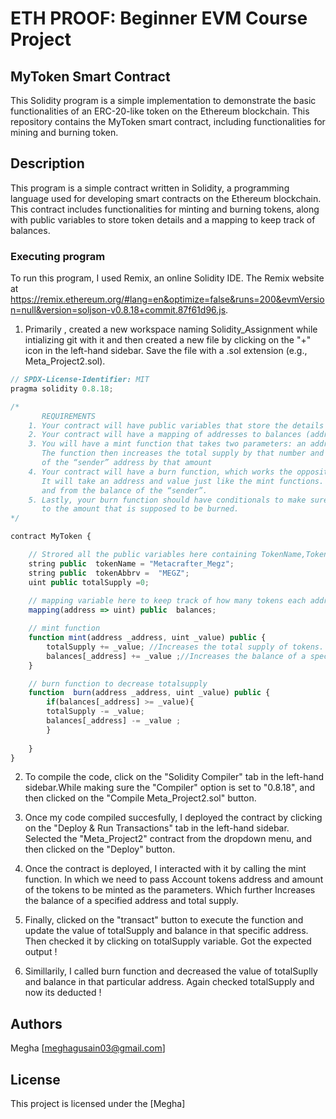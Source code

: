 # ETH PROOF: Beginner EVM Course Project 
## MyToken Smart Contract

This Solidity program is a simple implementation to demonstrate the basic functionalities of an ERC-20-like token on the Ethereum blockchain. This repository contains the MyToken smart contract, including functionalities for mining and burning token.
## Description

This program is a simple contract written in Solidity, a programming language used for developing smart contracts on the Ethereum blockchain. This contract includes functionalities for minting and burning tokens, along with public variables to store token details and a mapping to keep track of balances.

### Executing program

To run this program, I used Remix, an online Solidity IDE. The Remix website at https://remix.ethereum.org/#lang=en&optimize=false&runs=200&evmVersion=null&version=soljson-v0.8.18+commit.87f61d96.js.

1. Primarily , created a new workspace naming Solidity_Assignment while intializing git with it and then created a new file by clicking on the "+" icon in the left-hand sidebar. Save the file with a .sol extension (e.g., Meta_Project2.sol). 

```javascript
// SPDX-License-Identifier: MIT
pragma solidity 0.8.18;

/*
       REQUIREMENTS
    1. Your contract will have public variables that store the details about your coin (Token Name, Token Abbrv., Total Supply)
    2. Your contract will have a mapping of addresses to balances (address => uint)
    3. You will have a mint function that takes two parameters: an address and a value. 
       The function then increases the total supply by that number and increases the balance 
       of the “sender” address by that amount
    4. Your contract will have a burn function, which works the opposite of the mint function, as it will destroy tokens. 
       It will take an address and value just like the mint functions. It will then deduct the value from the total supply 
       and from the balance of the “sender”.
    5. Lastly, your burn function should have conditionals to make sure the balance of "sender" is greater than or equal 
       to the amount that is supposed to be burned.
*/

contract MyToken {

    // Strored all the public variables here containing TokenName,TokenAbbrevation and its Supply.
    string public  tokenName = "Metacrafter_Megz";
    string public  tokenAbbrv =  "MEGZ";
    uint public totalSupply =0;
    
    // mapping variable here to keep track of how many tokens each address holds.
    mapping(address => uint) public  balances;

    // mint function
    function mint(address _address, uint _value) public {
        totalSupply += _value; //Increases the total supply of tokens.
        balances[_address] += _value ;//Increases the balance of a specified address.
    }

    // burn function to decrease totalsupply
    function  burn(address _address, uint _value) public {
        if(balances[_address] >= _value){
        totalSupply -= _value;
        balances[_address] -= _value ;
        }
       
    }
}


```

2. To compile the code, click on the "Solidity Compiler" tab in the left-hand sidebar.While making sure the "Compiler" option is set to "0.8.18", and then clicked on the "Compile Meta_Project2.sol" button.

3. Once my code compiled succesfully, I deployed the contract by clicking on the "Deploy & Run Transactions" tab in the left-hand sidebar. Selected the "Meta_Project2" contract from the dropdown menu, and then clicked on the "Deploy" button.

4. Once the contract is deployed, I interacted with it by calling the mint function. In which we need to pass Account tokens address and amount of the tokens to be minted as the parameters. Which further Increases the balance of a specified address and total supply.

5. Finally, clicked on the "transact" button to execute the function and update the value of totalSupply and balance in that specific address. Then checked it by clicking on totalSupply variable. Got the expected output !

6. Simillarily, I called burn function and decreased the value of totalSuplly and balance in that particular address. Again checked totalSupply and now its deducted !



## Authors
Megha 
[meghagusain03@gmail.com]


## License

This project is licensed under the [Megha] 
